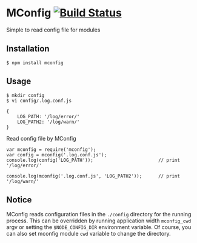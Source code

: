 MConfig  [![Build Status](https://travis-ci.org/Bacra/node-mconfig.svg?branch=master)](https://travis-ci.org/Bacra/node-mconfig)
==================

Simple to read config file for modules


## Installation

	$ npm install mconfig


## Usage

	$ mkdir config
	$ vi config/.log.conf.js

	{
		LOG_PATH: '/log/error/'
		LOG_PATH2: '/log/warn/'
	}

Read config file by MConfig

	var mconfig = require('mconfig');
	var config = mconfig('.log.conf.js');
	console.log(config('LOG_PATH'));						// print '/log/error/'

	console.log(mconfig('.log.conf.js', 'LOG_PATH2'));		// print '/log/warn/'

## Notice

MConfig reads configuration files in the `./config` directory for the running process.
This can be overridden by running application width `mconfig_cwd` argv or setting the `$NODE_CONFIG_DIR` environment variable.
Of course, you can also set mconfig module `cwd` variable to change the directory.
